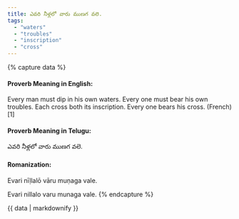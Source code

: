 ```yaml
---
title: ఎవరి నీళ్లలో వారు ముణగ వలె.
tags:
  - "waters"
  - "troubles"
  - "inscription"
  - "cross"
---
```


{% capture data %}
#### Proverb Meaning in English:
Every man must dip in his own waters.
Every one must bear his own troubles.
Each cross both its inscription.
Every one bears his cross. (French)[1]

#### Proverb Meaning in Telugu:
ఎవరి నీళ్లలో వారు ముణగ వలె.

#### Romanization:
Evari nīḷlalō vāru muṇaga vale.

Evari nillalo varu munaga vale.
{% endcapture %}

{{ data | markdownify }}

